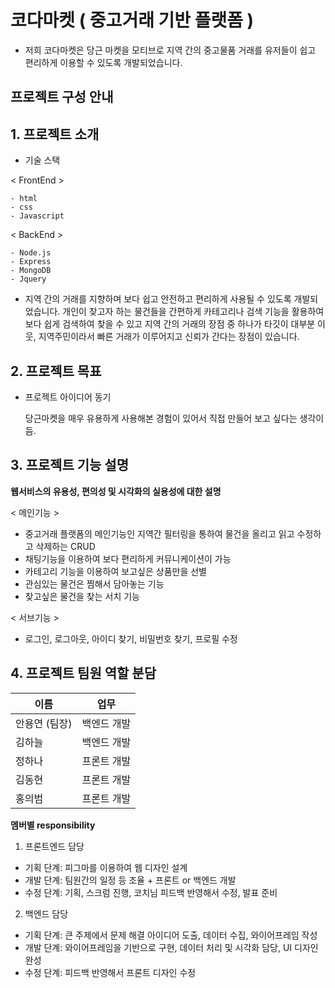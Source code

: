 # 코다마켓 ( 중고거래 기반 플랫폼 )

- 저희 코다마켓은 당근 마켓을 모티브로 지역 간의 중고물품 거래를 유저들이 쉽고 편리하게 이용할 수 있도록 개발되었습니다. 


## 프로젝트 구성 안내


## 1. 프로젝트 소개
   
  - 기술 스택

  < FrontEnd >

    - html
    - css
    - Javascript

  < BackEnd >

    - Node.js
    - Express
    - MongoDB
    - Jquery


  - 지역 간의 거래를 지향하며 보다 쉽고 안전하고 편리하게 사용될 수 있도록 개발되었습니다. 개인이 찾고자 하는
물건들을 간편하게 카테고리나 검색 기능을 활용하여 보다 쉽게 검색하여 찾을 수 있고 지역 간의 거래의 장점 중 하나가 타깃이
대부분 이웃, 지역주민이라서 빠른 거래가 이루어지고 신뢰가 간다는 장점이 있습니다.

## 2. 프로젝트 목표

  - 프로젝트 아이디어 동기
  
    당근마켓을 매우 유용하게 사용해본 경험이 있어서 직접 만들어 보고 싶다는 생각이 듬. 



## 3. 프로젝트 기능 설명

**웹서비스의 유용성, 편의성 및 시각화의 실용성에 대한 설명**

  < 메인기능 >
  - 중고거래 플랫폼의 메인기능인 지역간 필터링을 통하여 물건을 올리고 읽고 수정하고 삭제하는 CRUD  
  - 채팅기능을 이용하여 보다 편리하게 커뮤니케이션이 가능
  - 카테고리 기능을 이용하여 보고싶은 상품만을 선별
  - 관심있는 물건은 찜해서 담아놓는 기능
  - 찾고싶은 물건을 찾는 서치 기능

  < 서브기능 >
  - 로그인, 로그아웃, 아이디 찾기, 비밀번호 찾기, 프로필 수정


## 4. 프로젝트 팀원 역할 분담
| 이름 | 업무 |
| ------ | ------ |
| 안용연 (팀장) | 백엔드 개발 |
| 김하늘 | 백엔드 개발 |
| 정하나 | 프론트 개발 |
| 김동현 | 프론트 개발 |
| 홍의범 | 프론트 개발 |


**멤버별 responsibility**

1. 프론트엔드 담당

- 기획 단계: 피그마를 이용하여 웹 디자인 설계
- 개발 단계: 팀원간의 일정 등 조율 + 프론트 or 백엔드 개발
- 수정 단계: 기획, 스크럼 진행, 코치님 피드백 반영해서 수정, 발표 준비

2. 백엔드 담당

- 기획 단계: 큰 주제에서 문제 해결 아이디어 도출, 데이터 수집, 와이어프레임 작성
- 개발 단계: 와이어프레임을 기반으로 구현, 데이터 처리 및 시각화 담당, UI 디자인 완성
- 수정 단계: 피드백 반영해서 프론트 디자인 수정
